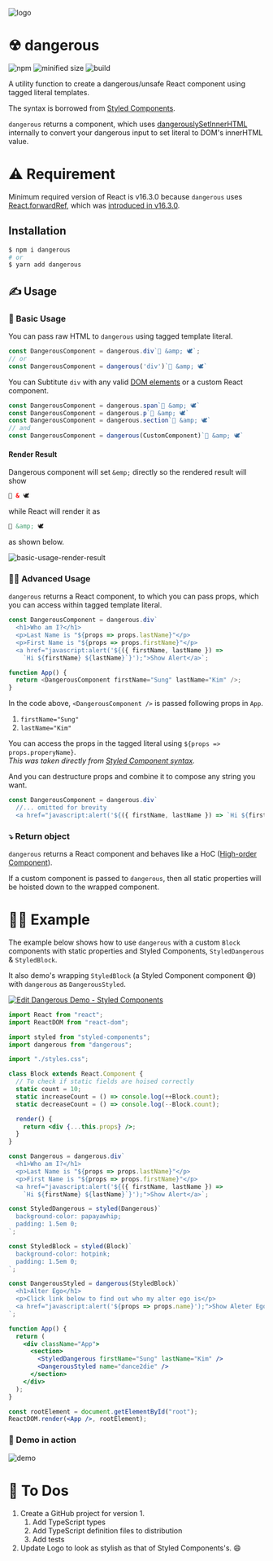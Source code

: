 ![logo](img/dangerous-logo.jpg)

# ☢ dangerous
![npm](https://img.shields.io/npm/v/dangerous.svg?style=flat-square)
![minified size](https://img.shields.io/bundlephobia/min/dangerous.svg?style=flat-square)
![build](https://img.shields.io/circleci/project/github/dance2die/dangerous/master.svg?style=flat-square)

A utility function to create a dangerous/unsafe React component using tagged literal
templates.

The syntax is borrowed from [Styled Components](https://www.styled-components.com/).

`dangerous` returns a component, which uses
[dangerouslySetInnerHTML](https://reactjs.org/docs/dom-elements.html#dangerouslysetinnerhtml)
internally to convert your dangerous input to set literal to DOM's innerHTML
value.

# ⚠️ Requirement

Minimum required version of React is v16.3.0 because  `dangerous` uses [React.forwardRef](https://reactjs.org/docs/react-api.html#reactforwardref), which was [introduced in v16.3.0](https://reactjs.org/blog/2018/03/29/react-v-16-3.html#forwardref-api).

## Installation

```sh
$ npm i dangerous
# or
$ yarn add dangerous
```

## ✍ Usage

### 👶 Basic Usage

You can pass raw HTML to `dangerous` using tagged template literal.

```js
const DangerousComponent = dangerous.div`💖 &amp; 🕊`;
// or
const DangerousComponent = dangerous('div')`💖 &amp; 🕊`
```

You can Subtitute `div` with any valid [DOM elements](https://github.com/dance2die/dangerous/blob/master/src/domElements.ts) or a custom React component.  

```js
const DangerousComponent = dangerous.span`💖 &amp; 🕊`
const DangerousComponent = dangerous.p`💖 &amp; 🕊`
const DangerousComponent = dangerous.section`💖 &amp; 🕊`
// and
const DangerousComponent = dangerous(CustomComponent)`💖 &amp; 🕊`
```

#### Render Result

Dangerous component will set `&emp;` directly so the rendered result will show
```html
💖 & 🕊
```

while React will render it as
```html
💖 &amp; 🕊
```
as shown below.

![basic-usage-render-result](img/basic-render.png)

### 🐱‍👤 Advanced Usage

`dangerous` returns a React component, to which you can pass props, which you can access within tagged template literal.

```js
const DangerousComponent = dangerous.div`
  <h1>Who am I?</h1>
  <p>Last Name is "${props => props.lastName}"</p>
  <p>First Name is "${props => props.firstName}"</p>
  <a href="javascript:alert('${({ firstName, lastName }) =>
    `Hi ${firstName} ${lastName}`}');">Show Alert</a>`;

function App() {
  return <DangerousComponent firstName="Sung" lastName="Kim" />;
}
```

In the code above, `<DangerousComponent />` is passed following props in `App`.
1. `firstName="Sung"`
1. `lastName="Kim"`

You can access the props in the tagged literal using `${props => props.properyName}`.  
_This was taken directly from [Styled Component syntax](https://www.styled-components.com/docs/basics#passed-props)._

And you can destructure props and combine it to compose any string you want.

```js
const DangerousComponent = dangerous.div`
  //... omitted for brevity
  <a href="javascript:alert('${({ firstName, lastName }) => `Hi ${firstName} ${lastName}`}');">Show Alert</a>`;
```

### ⤵ Return object

`dangerous` returns a React component and behaves like a HoC ([High-order Component](https://reactjs.org/docs/higher-order-components.html)).  

If a custom component is passed to `dangerous`, then all static properties will be hoisted down to the wrapped component.


# 👨‍💻 Example

The example below shows how to use `dangerous` with a custom `Block` components with static properties and Styled Components, `StyledDangerous` & `StyledBlock`.

It also demo's wrapping `StyledBlock` (a Styled Component component 😅) with `dangerous` as `DangerousStyled`.

[![Edit Dangerous Demo - Styled Components](https://codesandbox.io/static/img/play-codesandbox.svg)](https://codesandbox.io/s/q7vn2p20rq)

```jsx
import React from "react";
import ReactDOM from "react-dom";

import styled from "styled-components";
import dangerous from "dangerous";

import "./styles.css";

class Block extends React.Component {
  // To check if static fields are hoised correctly
  static count = 10;
  static increaseCount = () => console.log(++Block.count);
  static decreaseCount = () => console.log(--Block.count);

  render() {
    return <div {...this.props} />;
  }
}

const Dangerous = dangerous.div`
  <h1>Who am I?</h1>
  <p>Last Name is "${props => props.lastName}"</p>
  <p>First Name is "${props => props.firstName}"</p>
  <a href="javascript:alert('${({ firstName, lastName }) =>
    `Hi ${firstName} ${lastName}`}');">Show Alert</a>`;

const StyledDangerous = styled(Dangerous)`
  background-color: papayawhip;
  padding: 1.5em 0;
`;

const StyledBlock = styled(Block)`
  background-color: hotpink;
  padding: 1.5em 0;
`;

const DangerousStyled = dangerous(StyledBlock)`
  <h1>Alter Ego</h1>
  <p>Click link below to find out who my alter ego is</p>
  <a href="javascript:alert('${props => props.name}');">Show Aleter Ego Name</a>
`;

function App() {
  return (
    <div className="App">
      <section>
        <StyledDangerous firstName="Sung" lastName="Kim" />
        <DangerousStyled name="dance2die" />
      </section>
    </div>
  );
}

const rootElement = document.getElementById("root");
ReactDOM.render(<App />, rootElement);
```

### 🥊 Demo in action

![demo](img/demo.gif)


# 💪 To Dos
1. Create a GitHub project for version 1.
    1. Add TypeScript types
    1. Add TypeScript definition files to distribution
    1. Add tests
1. Update Logo to look as stylish as that of Styled Components's. 😄
